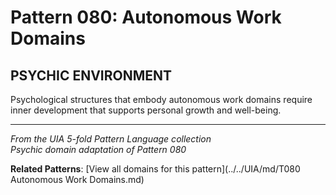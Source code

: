 # Pattern 080: Autonomous Work Domains

## PSYCHIC ENVIRONMENT

Psychological structures that embody autonomous work domains require inner development that supports personal growth and well-being.

---

*From the UIA 5-fold Pattern Language collection*  
*Psychic domain adaptation of Pattern 080*

**Related Patterns**: [View all domains for this pattern](../../UIA/md/T080 Autonomous Work Domains.md)
